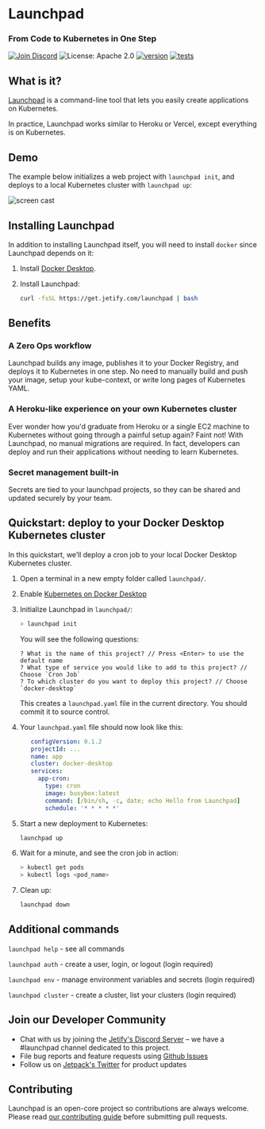 # Launchpad

### From Code to Kubernetes in One Step

[![Join Discord](https://img.shields.io/discord/903306922852245526?color=7389D8&label=discord&logo=discord&logoColor=ffffff)](https://discord.gg/jetify) ![License: Apache 2.0](https://img.shields.io/github/license/jetpack-io/devbox) [![version](https://img.shields.io/github/v/release/jetpack-io/launchpad?color=green&label=version&sort=semver)](https://github.com/jetify-com/launchpad/releases) [![tests](https://github.com/jetify-com/launchpad/actions/workflows/release.yaml/badge.svg)](https://github.com/jetify-com/launchpad/actions/workflows/release.yaml?branch=main)

## What is it?

[Launchpad](https://www.jetify.com/launchpad) is a command-line tool that lets you easily create applications on Kubernetes.

In practice, Launchpad works similar to Heroku or Vercel, except everything is on Kubernetes.

## Demo

The example below initializes a web project with `launchpad init`, and deploys to a local Kubernetes cluster with `launchpad up`:

![screen cast](https://www.jetify.com/assets/image/launchpad-docker-desktop-k.svg)

## Installing Launchpad

In addition to installing Launchpad itself, you will need to install `docker` since Launchpad depends on it:

1. Install [Docker Desktop](https://www.docker.com/get-started/).

2. Install Launchpad:

   ```sh
   curl -fsSL https://get.jetify.com/launchpad | bash
   ```

## Benefits

### A Zero Ops workflow

Launchpad builds any image, publishes it to your Docker Registry, and deploys it to Kubernetes in one step. No need to manually build and push your image, setup your kube-context, or write long pages of Kubernetes YAML.

### A Heroku-like experience on your own Kubernetes cluster

Ever wonder how you'd graduate from Heroku or a single EC2 machine to Kubernetes without going through a painful setup again? Faint not! With Launchpad, no manual migrations are required. In fact, developers can deploy and run their applications without needing to learn Kubernetes.

### Secret management built-in

Secrets are tied to your launchpad projects, so they can be shared and updated securely by your team.

## Quickstart: deploy to your Docker Desktop Kubernetes cluster

In this quickstart, we’ll deploy a cron job to your local Docker Desktop Kubernetes cluster.

1. Open a terminal in a new empty folder called `launchpad/`.

2. Enable [Kubernetes on Docker Desktop](https://docs.docker.com/desktop/kubernetes/)

3. Initialize Launchpad in `launchpad/`:

   ```bash
   > launchpad init
   ```

   You will see the following questions:

   ```
   ? What is the name of this project? // Press <Enter> to use the default name
   ? What type of service you would like to add to this project? // Choose `Cron Job`
   ? To which cluster do you want to deploy this project? // Choose `docker-desktop`
   ```

   This creates a `launchpad.yaml` file in the current directory. You should commit it to source control.

4. Your `launchpad.yaml` file should now look like this:

   ```yaml
      configVersion: 0.1.2
      projectId: ...
      name: app
      cluster: docker-desktop
      services:
        app-cron:
          type: cron
          image: busybox:latest
          command: [/bin/sh, -c, date; echo Hello from Launchpad]
          schedule: '* * * * *'
   ```

5. Start a new deployment to Kubernetes:

   ```bash
   launchpad up
   ```

6. Wait for a minute, and see the cron job in action:

   ```bash
   > kubectl get pods
   > kubectl logs <pod_name>
   ```

7. Clean up:

   ```bash
   launchpad down
   ```

## Additional commands

`launchpad help` - see all commands

`launchpad auth` - create a user, login, or logout (login required)

`launchpad env` - manage environment variables and secrets (login required)

`launchpad cluster` - create a cluster, list your clusters (login required)


## Join our Developer Community

- Chat with us by joining the [Jetify's Discord Server](https://discord.gg/jetify) – we have a #launchpad channel dedicated to this project.
- File bug reports and feature requests using [Github Issues](https://github.com/jetify-com/launchpad/issues)
- Follow us on [Jetpack's Twitter](https://twitter.com/jetify_com) for product updates

## Contributing

Launchpad is an open-core project so contributions are always welcome. Please read [our contributing guide](CONTRIBUTING.md) before submitting pull requests.
